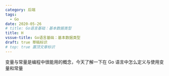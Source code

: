 ```yaml
---
category: 后端
tags:
  - Go
date: 2020-05-26
# title: Go语言基础：基本数据类型
title: H
vssue-title: Go语言基础：基本数据类型
draft: true 草稿标识
# top: true 置顶文章标识
---
```


变量与常量是编程中很能用的概念，今天了解一下在 Go 语言中怎么定义与使用变量和常量

<!-- more -->

